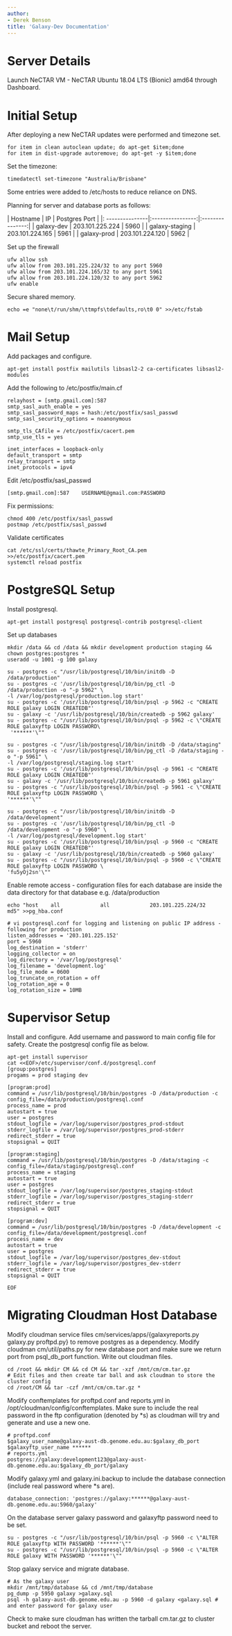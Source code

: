 ```yaml
---
author:
- Derek Benson
title: 'Galaxy-Dev Documentation'
---
```


Server Details
==============

Launch NeCTAR VM - NeCTAR Ubuntu 18.04 LTS (Bionic) amd64 through
Dashboard.

Initial Setup
=============

After deploying a new NeCTAR updates were performed and timezone set.

    for item in clean autoclean update; do apt-get $item;done
    for item in dist-upgrade autoremove; do apt-get -y $item;done

Set the timezone:

    timedatectl set-timezone "Australia/Brisbane"

Some entries were added to /etc/hosts to reduce reliance on DNS.

Planning for server and database ports as follows:

| Hostname        |        IP        |  Postgres Port  |
|: ---------------|:----------------:|:---------------:|
| galaxy-dev      |  203.101.225.224 |      5960       |
| galaxy-staging  |  203.101.224.165 |      5961       |
| galaxy-prod     |  203.101.224.120 |      5962       |

Set up the firewall

    ufw allow ssh
    ufw allow from 203.101.225.224/32 to any port 5960
    ufw allow from 203.101.224.165/32 to any port 5961
    ufw allow from 203.101.224.120/32 to any port 5962
    ufw enable

Secure shared memory.

    echo =e "none\t/run/shm/\ttmpfs\tdefaults,ro\t0 0" >>/etc/fstab

Mail Setup
==========

Add packages and configure.

    apt-get install postfix mailutils libsasl2-2 ca-certificates libsasl2-modules

Add the following to /etc/postfix/main.cf

    relayhost = [smtp.gmail.com]:587
    smtp_sasl_auth_enable = yes
    smtp_sasl_password_maps = hash:/etc/postfix/sasl_passwd
    smtp_sasl_security_options = noanonymous

    smtp_tls_CAfile = /etc/postfix/cacert.pem
    smtp_use_tls = yes

    inet_interfaces = loopback-only
    default_transport = smtp
    relay_transport = smtp
    inet_protocols = ipv4

Edit /etc/postfix/sasl_passwd

    [smtp.gmail.com]:587    USERNAME@gmail.com:PASSWORD

Fix permissions:

    chmod 400 /etc/postfix/sasl_passwd
    postmap /etc/postfix/sasl_passwd

Validate certificates

    cat /etc/ssl/certs/thawte_Primary_Root_CA.pem >>/etc/postfix/cacert.pem
    systemctl reload postfix

PostgreSQL Setup
================

Install postgresql.

    apt-get install postgresql postgresql-contrib postgresql-client

Set up databases

    mkdir /data && cd /data && mkdir development production staging && chown postgres:postgres *
    useradd -u 1001 -g 100 galaxy

    su - postgres -c "/usr/lib/postgresql/10/bin/initdb -D /data/production"
    su - postgres -c '/usr/lib/postgresql/10/bin/pg_ctl -D /data/production -o "-p 5962" \
    -l /var/log/postgresql/production.log start'
    su - postgres -c '/usr/lib/postgresql/10/bin/psql -p 5962 -c "CREATE ROLE galaxy LOGIN CREATEDB"'
    su - galaxy -c '/usr/lib/postgresql/10/bin/createdb -p 5962 galaxy'
    su - postgres -c "/usr/lib/postgresql/10/bin/psql -p 5962 -c \"CREATE ROLE galaxyftp LOGIN PASSWORD\
     '******'\""

    su - postgres -c "/usr/lib/postgresql/10/bin/initdb -D /data/staging"
    su - postgres -c '/usr/lib/postgresql/10/bin/pg_ctl -D /data/staging -o "-p 5961" \
    -l /var/log/postgresql/staging.log start'
    su - postgres -c '/usr/lib/postgresql/10/bin/psql -p 5961 -c "CREATE ROLE galaxy LOGIN CREATEDB"'
    su - galaxy -c '/usr/lib/postgresql/10/bin/createdb -p 5961 galaxy'
    su - postgres -c "/usr/lib/postgresql/10/bin/psql -p 5961 -c \"CREATE ROLE galaxyftp LOGIN PASSWORD \
    '******'\""

    su - postgres -c "/usr/lib/postgresql/10/bin/initdb -D /data/development"
    su - postgres -c '/usr/lib/postgresql/10/bin/pg_ctl -D /data/development -o "-p 5960" \
    -l /var/log/postgresql/development.log start'
    su - postgres -c '/usr/lib/postgresql/10/bin/psql -p 5960 -c "CREATE ROLE galaxy LOGIN CREATEDB"'
    su - galaxy -c '/usr/lib/postgresql/10/bin/createdb -p 5960 galaxy'
    su - postgres -c "/usr/lib/postgresql/10/bin/psql -p 5960 -c \"CREATE ROLE galaxyftp LOGIN PASSWORD \
    'fu5yOj2sn'\""

Enable remote access - configuration files for each database are inside
the data directory for that database e.g. /data/production

    echo "host    all             all             203.101.225.224/32      md5" >>pg_hba.conf

    # vi postgresql.conf for logging and listening on public IP address - following for production
    listen_addresses = '203.101.225.152'
    port = 5960
    log_destination = 'stderr'
    logging_collector = on
    log_directory = '/var/log/postgresql'
    log_filename = 'development.log'
    log_file_mode = 0600
    log_truncate_on_rotation = off
    log_rotation_age = 0
    log_rotation_size = 10MB

Supervisor Setup
================

Install and configure. Add username and password to main config file for
safety. Create the postgresql config file as below.

    apt-get install supervisor
    cat <<EOF>/etc/supervisor/conf.d/postgresql.conf
    [group:postgres]
    progams = prod staging dev

    [program:prod]
    command = /usr/lib/postgresql/10/bin/postgres -D /data/production -c config_file=/data/production/postgresql.conf
    process_name = prod
    autostart = true
    user = postgres
    stdout_logfile = /var/log/supervisor/postgres_prod-stdout
    stderr_logfile = /var/log/supervisor/postgres_prod-stderr
    redirect_stderr = true
    stopsignal = QUIT

    [program:staging]
    command = /usr/lib/postgresql/10/bin/postgres -D /data/staging -c config_file=/data/staging/postgresql.conf
    process_name = staging
    autostart = true
    user = postgres
    stdout_logfile = /var/log/supervisor/postgres_staging-stdout
    stderr_logfile = /var/log/supervisor/postgres_staging-stderr
    redirect_stderr = true
    stopsignal = QUIT

    [program:dev]
    command = /usr/lib/postgresql/10/bin/postgres -D /data/development -c config_file=/data/development/postgresql.conf
    process_name = dev
    autostart = true
    user = postgres
    stdout_logfile = /var/log/supervisor/postgres_dev-stdout
    stderr_logfile = /var/log/supervisor/postgres_dev-stderr
    redirect_stderr = true
    stopsignal = QUIT

    EOF

Migrating Cloudman Host Database
================================

Modify cloudman service files cm/services/apps/{galaxyreports.py
galaxy.py proftpd.py} to remove postgres as a dependency. Modify
cloudman cm/util/paths.py for new database port and make sure we return
port from psql_db_port function. Write out cloudman files.

    cd /root && mkdir CM && cd CM && tar -xzf /mnt/cm/cm.tar.gz
    # Edit files and then create tar ball and ask cloudman to store the cluster config
    cd /root/CM && tar -czf /mnt/cm/cm.tar.gz *

Modify conftemplates for proftpd.conf and reports.yml in
/opt/cloudman/config/conftemplates. Make sure to include the real
password in the ftp configuration (denoted by \*s) as cloudman will try
and generate and use a new one.

    # proftpd.conf
    $galaxy_user_name@galaxy-aust-db.genome.edu.au:$galaxy_db_port $galaxyftp_user_name ******
    # reports.yml
    postgres://galaxy:development123@galaxy-aust-db.genome.edu.au:$galaxy_db_port/galaxy

Modify galaxy.yml and galaxy.ini.backup to include the database
connection (include real password where \*s are).

    database_connection: 'postgres://galaxy:******@galaxy-aust-db.genome.edu.au:5960/galaxy'

On the database server galaxy password and galaxyftp password need to be
set.

    su - postgres -c "/usr/lib/postgresql/10/bin/psql -p 5960 -c \"ALTER ROLE galaxyftp WITH PASSWORD '******'\""
    su - postgres -c "/usr/lib/postgresql/10/bin/psql -p 5960 -c \"ALTER ROLE galaxy WITH PASSWORD '******'\""

Stop galaxy service and migrate database.

    # As the galaxy user
    mkdir /mnt/tmp/database && cd /mnt/tmp/database
    pg_dump -p 5950 galaxy >galaxy.sql
    psql -h galaxy-aust-db.genome.edu.au -p 5960 -d galaxy <galaxy.sql # and enter password for galaxy user

Check to make sure cloudman has written the tarball cm.tar.gz to cluster
bucket and reboot the server.
